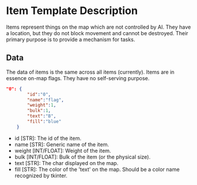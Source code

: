 # Item Template Description

Items represent things on the map which are not controlled by AI. They have a location, but they do not block movement and cannot be destroyed. Their primary purpose is to provide a mechanism for tasks.

## Data
The data of items is the same across all items (currently). Items are in essence on-map flags. They have no self-serving purpose.

```json
"0": {
        "id":"0",
        "name":"flag",
        "weight":1,
        "bulk":1,
        "text":"B",
        "fill":"blue"
    }
```

* id [STR]: The id of the item.
* name [STR]: Generic name of the item.
* weight [INT/FLOAT]: Weight of the item.
* bulk [INT/FLOAT]: Bulk of the item (or the physical size).
* text [STR]: The char displayed on the map.
* fill [STR]: The color of the 'text' on the map. Should be a color name recognized by tkinter.